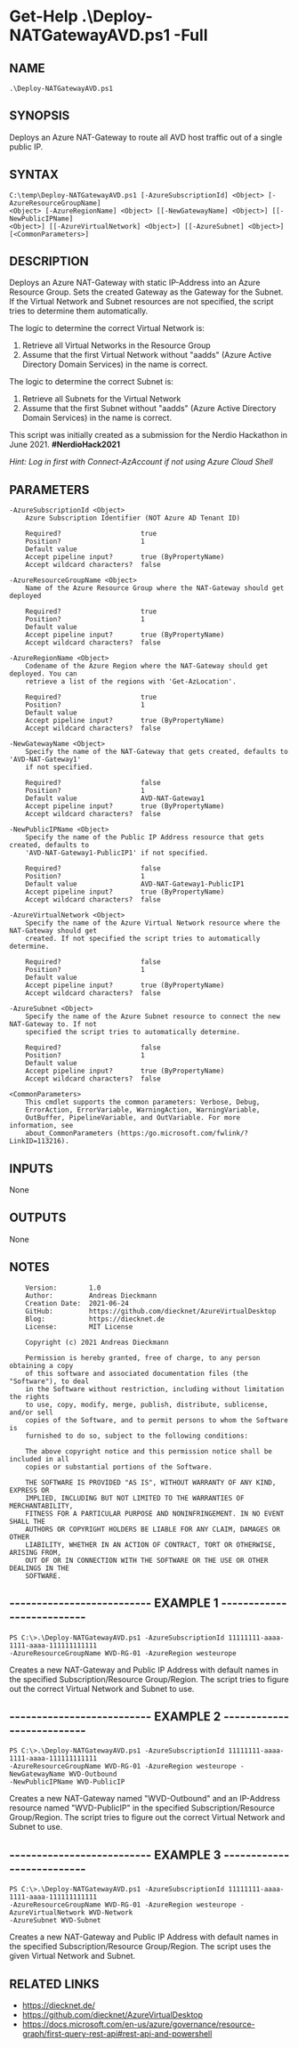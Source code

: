 # Get-Help .\Deploy-NATGatewayAVD.ps1 -Full

## NAME

```
.\Deploy-NATGatewayAVD.ps1
```
    
## SYNOPSIS

Deploys an Azure NAT-Gateway to route all AVD host traffic out of a single public IP.
    
    
## SYNTAX

    C:\temp\Deploy-NATGatewayAVD.ps1 [-AzureSubscriptionId] <Object> [-AzureResourceGroupName] 
    <Object> [-AzureRegionName] <Object> [[-NewGatewayName] <Object>] [[-NewPublicIPName] 
    <Object>] [[-AzureVirtualNetwork] <Object>] [[-AzureSubnet] <Object>] [<CommonParameters>]
    
    
## DESCRIPTION

Deploys an Azure NAT-Gateway with static IP-Address into an Azure Resource Group. Sets the 
created Gateway as the Gateway for the Subnet. 
If the Virtual Network and Subnet resources are not specified, the script tries to 
determine them automatically.

The logic to determine the correct Virtual Network is:
  1. Retrieve all Virtual Networks in the Resource Group
  2. Assume that the first Virtual Network without "aadds" (Azure Active Directory Domain 
Services) in the name is correct.

The logic to determine the correct Subnet is:
  1. Retrieve all Subnets for the Virtual Network
  2. Assume that the first Subnet without "aadds" (Azure Active Directory Domain Services) 
in the name is correct.

This script was initially created as a submission for the Nerdio Hackathon in June 2021. 
**#NerdioHack2021**

*Hint: Log in first with Connect-AzAccount if not using Azure Cloud Shell*

## PARAMETERS

    -AzureSubscriptionId <Object>
        Azure Subscription Identifier (NOT Azure AD Tenant ID)
        
        Required?                    true
        Position?                    1
        Default value                
        Accept pipeline input?       true (ByPropertyName)
        Accept wildcard characters?  false
        
    -AzureResourceGroupName <Object>
        Name of the Azure Resource Group where the NAT-Gateway should get deployed
        
        Required?                    true
        Position?                    1
        Default value                
        Accept pipeline input?       true (ByPropertyName)
        Accept wildcard characters?  false
        
    -AzureRegionName <Object>
        Codename of the Azure Region where the NAT-Gateway should get deployed. You can 
        retrieve a list of the regions with 'Get-AzLocation'.
        
        Required?                    true
        Position?                    1
        Default value                
        Accept pipeline input?       true (ByPropertyName)
        Accept wildcard characters?  false
        
    -NewGatewayName <Object>
        Specify the name of the NAT-Gateway that gets created, defaults to 'AVD-NAT-Gateway1' 
        if not specified.
        
        Required?                    false
        Position?                    1
        Default value                AVD-NAT-Gateway1
        Accept pipeline input?       true (ByPropertyName)
        Accept wildcard characters?  false
        
    -NewPublicIPName <Object>
        Specify the name of the Public IP Address resource that gets created, defaults to 
        'AVD-NAT-Gateway1-PublicIP1' if not specified.
        
        Required?                    false
        Position?                    1
        Default value                AVD-NAT-Gateway1-PublicIP1
        Accept pipeline input?       true (ByPropertyName)
        Accept wildcard characters?  false
        
    -AzureVirtualNetwork <Object>
        Specify the name of the Azure Virtual Network resource where the NAT-Gateway should get 
        created. If not specified the script tries to automatically determine.
        
        Required?                    false
        Position?                    1
        Default value                
        Accept pipeline input?       true (ByPropertyName)
        Accept wildcard characters?  false
        
    -AzureSubnet <Object>
        Specify the name of the Azure Subnet resource to connect the new NAT-Gateway to. If not 
        specified the script tries to automatically determine.
        
        Required?                    false
        Position?                    1
        Default value                
        Accept pipeline input?       true (ByPropertyName)
        Accept wildcard characters?  false
        
    <CommonParameters>
        This cmdlet supports the common parameters: Verbose, Debug,
        ErrorAction, ErrorVariable, WarningAction, WarningVariable,
        OutBuffer, PipelineVariable, and OutVariable. For more information, see 
        about_CommonParameters (https:/go.microsoft.com/fwlink/?LinkID=113216). 
    
## INPUTS

None    
    
## OUTPUTS

None
      
## NOTES  
    
        Version:        1.0
        Author:         Andreas Dieckmann
        Creation Date:  2021-06-24
        GitHub:         https://github.com/diecknet/AzureVirtualDesktop
        Blog:           https://diecknet.de
        License:        MIT License
        
        Copyright (c) 2021 Andreas Dieckmann
        
        Permission is hereby granted, free of charge, to any person obtaining a copy
        of this software and associated documentation files (the "Software"), to deal
        in the Software without restriction, including without limitation the rights
        to use, copy, modify, merge, publish, distribute, sublicense, and/or sell
        copies of the Software, and to permit persons to whom the Software is
        furnished to do so, subject to the following conditions:
        
        The above copyright notice and this permission notice shall be included in all
        copies or substantial portions of the Software.
        
        THE SOFTWARE IS PROVIDED "AS IS", WITHOUT WARRANTY OF ANY KIND, EXPRESS OR
        IMPLIED, INCLUDING BUT NOT LIMITED TO THE WARRANTIES OF MERCHANTABILITY,
        FITNESS FOR A PARTICULAR PURPOSE AND NONINFRINGEMENT. IN NO EVENT SHALL THE
        AUTHORS OR COPYRIGHT HOLDERS BE LIABLE FOR ANY CLAIM, DAMAGES OR OTHER
        LIABILITY, WHETHER IN AN ACTION OF CONTRACT, TORT OR OTHERWISE, ARISING FROM,
        OUT OF OR IN CONNECTION WITH THE SOFTWARE OR THE USE OR OTHER DEALINGS IN THE
        SOFTWARE.
    
##    -------------------------- EXAMPLE 1 --------------------------
    
    PS C:\>.\Deploy-NATGatewayAVD.ps1 -AzureSubscriptionId 11111111-aaaa-1111-aaaa-111111111111 
    -AzureResourceGroupName WVD-RG-01 -AzureRegion westeurope
    
Creates a new NAT-Gateway and Public IP Address with default names in the specified 
Subscription/Resource Group/Region. The script tries to figure out the correct Virtual 
Network and Subnet to use.

    
##    -------------------------- EXAMPLE 2 --------------------------
    
    PS C:\>.\Deploy-NATGatewayAVD.ps1 -AzureSubscriptionId 11111111-aaaa-1111-aaaa-111111111111 
    -AzureResourceGroupName WVD-RG-01 -AzureRegion westeurope -NewGatewayName WVD-Outbound 
    -NewPublicIPName WVD-PublicIP
    
Creates a new NAT-Gateway named "WVD-Outbound" and an IP-Address resource named 
"WVD-PublicIP" in the specified Subscription/Resource Group/Region. The script tries to 
figure out the correct Virtual Network and Subnet to use.

##    -------------------------- EXAMPLE 3 --------------------------
    
    PS C:\>.\Deploy-NATGatewayAVD.ps1 -AzureSubscriptionId 11111111-aaaa-1111-aaaa-111111111111 
    -AzureResourceGroupName WVD-RG-01 -AzureRegion westeurope -AzureVirtualNetwork WVD-Network 
    -AzureSubnet WVD-Subnet
    
Creates a new NAT-Gateway and Public IP Address with default names in the specified 
Subscription/Resource Group/Region. The script uses the given Virtual Network and Subnet.
    
## RELATED LINKS

- https://diecknet.de/
- https://github.com/diecknet/AzureVirtualDesktop
- https://docs.microsoft.com/en-us/azure/governance/resource-graph/first-query-rest-api#rest-api-and-powershell
